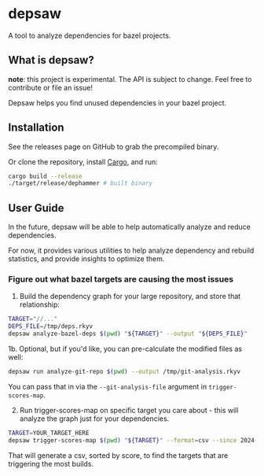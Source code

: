 # depsaw

A tool to analyze dependencies for bazel projects.

## What is depsaw?

**note**: this project is experimental. The API is subject to change. Feel free
to contribute or file an issue!

Depsaw helps you find unused dependencies in your bazel project.

## Installation

See the releases page on GitHub to grab the precompiled binary.

Or clone the repository, install [Cargo](https://doc.rust-lang.org/cargo/), and run:

```bash
cargo build --release
./target/release/dephammer # built binary
```

## User Guide

In the future, depsaw will be able to help automatically analyze and reduce
dependencies.

For now, it provides various utilities to help analyze dependency and rebuild
statistics, and provide insights to optimize them.

### Figure out what bazel targets are causing the most issues

1. Build the dependency graph for your large repository, and store that
   relationship:

```bash
TARGET="//..."
DEPS_FILE=/tmp/deps.rkyv
depsaw analyze-bazel-deps $(pwd) "${TARGET}" --output "${DEPS_FILE}"
```

1b. Optional, but if you'd like, you can pre-calculate the modified files as well:

```bash
depsaw run analyze-git-repo $(pwd) --output /tmp/git-analysis.rkyv
```

You can pass that in via the `--git-analysis-file` argument in
`trigger-scores-map`.

2. Run trigger-scores-map on specific target you care about - this will analyze
   the graph just for your dependencies.

```bash
TARGET=YOUR_TARGET_HERE
depsaw trigger-scores-map $(pwd) "${TARGET}" --format=csv --since 2024-11-01 --deps-file "${DEPS_FILE}" > /tmp/deps.csv
```

That will generate a csv, sorted by score, to find the targets that are
triggering the most builds.